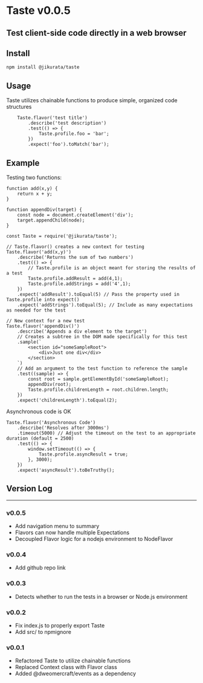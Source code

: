# Taste v0.0.5
Test client-side code directly in a web browser
---
## Install
```
npm install @jikurata/taste
```
## Usage
Taste utilizes chainable functions to produce simple, organized code structures
```
    Taste.flavor('test title')
        .describe('test description')
        .test(() => {
            Taste.profile.foo = 'bar';
        })
        .expect('foo').toMatch('bar');
```
## Example
Testing two functions:
```
function add(x,y) {
    return x + y;
}

function appendDiv(target) {
    const node = document.createElement('div');
    target.appendChild(node);
}
```
```
const Taste = require('@jikurata/taste');

// Taste.flavor() creates a new context for testing
Taste.flavor('add(x,y)')
    .describe('Returns the sum of two numbers')
    .test(() => {
        // Taste.profile is an object meant for storing the results of a test
        Taste.profile.addResult = add(4,1);
        Taste.profile.addStrings = add('4',1);
    })
    .expect('addResult').toEqual(5) // Pass the property used in Taste.profile into expect()
    .expect('addStrings').toEqual(5); // Include as many expectations as needed for the test

// New context for a new test
Taste.flavor('appendDiv()')
    .describe('Appends a div element to the target')
    // Creates a subtree in the DOM made specifically for this test
    .sample(`
        <section id="someSampleRoot">
            <div>Just one div</div>
        </section>
    `) 
    // Add an argument to the test function to reference the sample
    .test((sample) => {
        const root = sample.getElementById('someSampleRoot);
        appendDiv(root);
        Taste.profile.childrenLength = root.children.length;
    })
    .expect('childrenLength').toEqual(2);
```
Asynchronous code is OK
```
Taste.flavor('Asynchronous Code')
    .describe('Resolves after 3000ms')
    .timeout(5000) // Adjust the timeout on the test to an appropriate duration (default = 2500)
    .test(() => {
        window.setTimeout(() => {
            Taste.profile.asyncResult = true;
        }, 3000);
    })
    .expect('asyncResult').toBeTruthy();

```
## Version Log
---
### v0.0.5
- Add navigation menu to summary
- Flavors can now handle multiple Expectations
- Decoupled Flavor logic for a nodejs environment to NodeFlavor

### v0.0.4
- Add github repo link

### v0.0.3
- Detects whether to run the tests in a browser or Node.js environment

### v0.0.2
- Fix index.js to properly export Taste
- Add src/ to npmignore
### v0.0.1
- Refactored Taste to utilize chainable functions
- Replaced Context class with Flavor class
- Added @dweomercraft/events as a dependency
